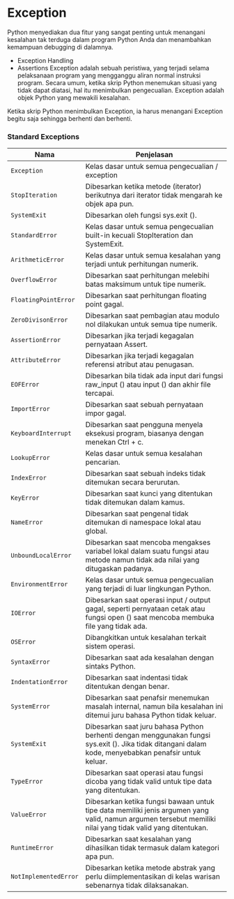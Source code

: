 # Exception

Python menyediakan dua fitur yang sangat penting untuk menangani kesalahan tak terduga dalam program Python Anda dan menambahkan kemampuan debugging di dalamnya.

- Exception Handling
- Assertions
  Exception adalah sebuah peristiwa, yang terjadi selama pelaksanaan program yang mengganggu aliran normal instruksi program. Secara umum, ketika skrip Python menemukan situasi yang tidak dapat diatasi, hal itu menimbulkan pengecualian. Exception adalah objek Python yang mewakili kesalahan.

Ketika skrip Python menimbulkan Exception, ia harus menangani Exception begitu saja sehingga berhenti dan berhenti.

### Standard Exceptions

| Nama                  | Penjelasan                                                                                                                                                 |
| --------------------- | ---------------------------------------------------------------------------------------------------------------------------------------------------------- |
| `Exception`           | Kelas dasar untuk semua pengecualian / exception                                                                                                           |
| `StopIteration `      | Dibesarkan ketika metode (iterator) berikutnya dari iterator tidak mengarah ke objek apa pun.                                                              |
| `SystemExit `         | Dibesarkan oleh fungsi sys.exit ().                                                                                                                        |
| `StandardError `      | Kelas dasar untuk semua pengecualian built-in kecuali StopIteration dan SystemExit.                                                                        |
| `ArithmeticError `    | Kelas dasar untuk semua kesalahan yang terjadi untuk perhitungan numerik.                                                                                  |
| `OverflowError `      | Dibesarkan saat perhitungan melebihi batas maksimum untuk tipe numerik.                                                                                    |
| `FloatingPointError`  | Dibesarkan saat perhitungan floating point gagal.                                                                                                          |
| `ZeroDivisonError `   | Dibesarkan saat pembagian atau modulo nol dilakukan untuk semua tipe numerik.                                                                              |
| `AssertionError`      | Dibesarkan jika terjadi kegagalan pernyataan Assert.                                                                                                       |
| `AttributeError`      | Dibesarkan jika terjadi kegagalan referensi atribut atau penugasan.                                                                                        |
| `EOFError`            | Dibesarkan bila tidak ada input dari fungsi raw_input () atau input () dan akhir file tercapai.                                                            |
| `ImportError `        | Dibesarkan saat sebuah pernyataan impor gagal.                                                                                                             |
| `KeyboardInterrupt `  | Dibesarkan saat pengguna menyela eksekusi program, biasanya dengan menekan Ctrl + c.                                                                       |
| `LookupError`         | Kelas dasar untuk semua kesalahan pencarian.                                                                                                               |
| `IndexError `         | Dibesarkan saat sebuah indeks tidak ditemukan secara berurutan.                                                                                            |
| `KeyError `           | Dibesarkan saat kunci yang ditentukan tidak ditemukan dalam kamus.                                                                                         |
| `NameError`           | Dibesarkan saat pengenal tidak ditemukan di namespace lokal atau global.                                                                                   |
| `UnboundLocalError`   | Dibesarkan saat mencoba mengakses variabel lokal dalam suatu fungsi atau metode namun tidak ada nilai yang ditugaskan padanya.                             |
| `EnvironmentError`    | Kelas dasar untuk semua pengecualian yang terjadi di luar lingkungan Python.                                                                               |
| `IOError`             | Dibesarkan saat operasi input / output gagal, seperti pernyataan cetak atau fungsi open () saat mencoba membuka file yang tidak ada.                       |
| `OSError`             | Dibangkitkan untuk kesalahan terkait sistem operasi.                                                                                                       |
| `SyntaxError`         | Dibesarkan saat ada kesalahan dengan sintaks Python.                                                                                                       |
| `IndentationError`    | Dibesarkan saat indentasi tidak ditentukan dengan benar.                                                                                                   |
| `SystemError`         | Dibesarkan saat penafsir menemukan masalah internal, namun bila kesalahan ini ditemui juru bahasa Python tidak keluar.                                     |
| `SystemExit `         | Dibesarkan saat juru bahasa Python berhenti dengan menggunakan fungsi sys.exit (). Jika tidak ditangani dalam kode, menyebabkan penafsir untuk keluar.     |
| `TypeError`           | Dibesarkan saat operasi atau fungsi dicoba yang tidak valid untuk tipe data yang ditentukan.                                                               |
| `ValueError`          | Dibesarkan ketika fungsi bawaan untuk tipe data memiliki jenis argumen yang valid, namun argumen tersebut memiliki nilai yang tidak valid yang ditentukan. |
| `RuntimeError`        | Dibesarkan saat kesalahan yang dihasilkan tidak termasuk dalam kategori apa pun.                                                                           |
| `NotImplementedError` | Dibesarkan ketika metode abstrak yang perlu diimplementasikan di kelas warisan sebenarnya tidak dilaksanakan.                                              |
